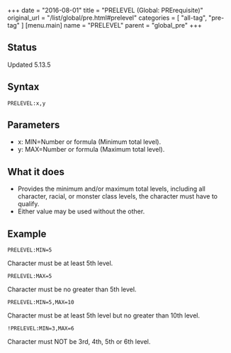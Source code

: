 +++
date = "2016-08-01"
title = "PRELEVEL (Global: PRErequisite)"
original_url = "/list/global/pre.html#prelevel"
categories = [ "all-tag", "pre-tag" ]
[menu.main]
    name = "PRELEVEL"
    parent = "global_pre"
+++

## Status

Updated 5.13.5

## Syntax

`PRELEVEL:x,y`

## Parameters

-   x: MIN=Number or formula (Minimum total level).
-   y: MAX=Number or formula (Maximum total level).



What it does
------------

-   Provides the minimum and/or maximum total levels, including all
    character, racial, or monster class levels, the character must have
    to qualify.
-   Either value may be used without the other.

Example
-------

`PRELEVEL:MIN=5`

Character must be at least 5th level.

`PRELEVEL:MAX=5`

Character must be no greater than 5th level.

`PRELEVEL:MIN=5,MAX=10`

Character must be at least 5th level but no greater than 10th level.

`!PRELEVEL:MIN=3,MAX=6`

Character must NOT be 3rd, 4th, 5th or 6th level.

